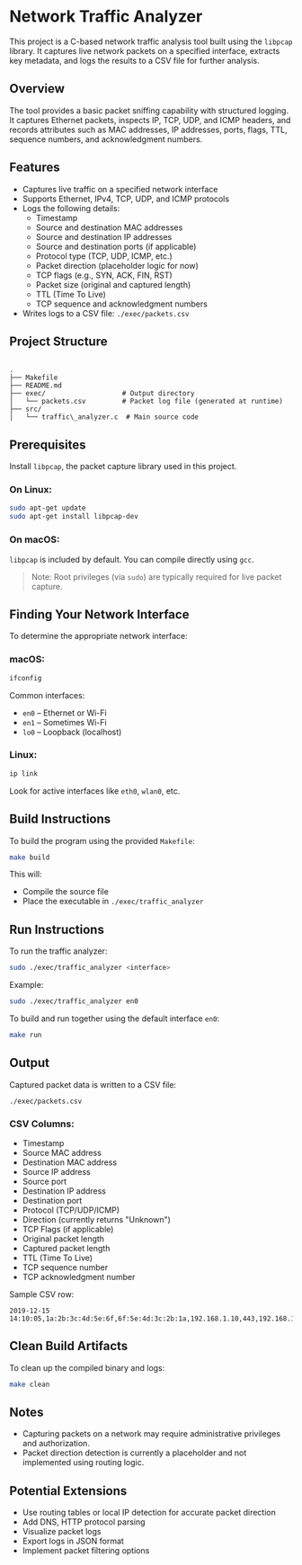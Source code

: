 # Network Traffic Analyzer

This project is a C-based network traffic analysis tool built using the `libpcap` library. It captures live network packets on a specified interface, extracts key metadata, and logs the results to a CSV file for further analysis.

## Overview

The tool provides a basic packet sniffing capability with structured logging. It captures Ethernet packets, inspects IP, TCP, UDP, and ICMP headers, and records attributes such as MAC addresses, IP addresses, ports, flags, TTL, sequence numbers, and acknowledgment numbers.

## Features

- Captures live traffic on a specified network interface
- Supports Ethernet, IPv4, TCP, UDP, and ICMP protocols
- Logs the following details:
  - Timestamp
  - Source and destination MAC addresses
  - Source and destination IP addresses
  - Source and destination ports (if applicable)
  - Protocol type (TCP, UDP, ICMP, etc.)
  - Packet direction (placeholder logic for now)
  - TCP flags (e.g., SYN, ACK, FIN, RST)
  - Packet size (original and captured length)
  - TTL (Time To Live)
  - TCP sequence and acknowledgment numbers
- Writes logs to a CSV file: `./exec/packets.csv`

## Project Structure

```

.
├── Makefile
├── README.md
├── exec/                   # Output directory
│   └── packets.csv         # Packet log file (generated at runtime)
├── src/
│   └── traffic\_analyzer.c  # Main source code

````

## Prerequisites

Install `libpcap`, the packet capture library used in this project.

### On Linux:
```bash
sudo apt-get update
sudo apt-get install libpcap-dev
````

### On macOS:

`libpcap` is included by default. You can compile directly using `gcc`.

> Note: Root privileges (via `sudo`) are typically required for live packet capture.

## Finding Your Network Interface

To determine the appropriate network interface:

### macOS:

```bash
ifconfig
```

Common interfaces:

* `en0` – Ethernet or Wi-Fi
* `en1` – Sometimes Wi-Fi
* `lo0` – Loopback (localhost)

### Linux:

```bash
ip link
```

Look for active interfaces like `eth0`, `wlan0`, etc.

## Build Instructions

To build the program using the provided `Makefile`:

```bash
make build
```

This will:

* Compile the source file
* Place the executable in `./exec/traffic_analyzer`

## Run Instructions

To run the traffic analyzer:

```bash
sudo ./exec/traffic_analyzer <interface>
```

Example:

```bash
sudo ./exec/traffic_analyzer en0
```

To build and run together using the default interface `en0`:

```bash
make run
```

## Output

Captured packet data is written to a CSV file:

```
./exec/packets.csv
```

### CSV Columns:

* Timestamp
* Source MAC address
* Destination MAC address
* Source IP address
* Source port
* Destination IP address
* Destination port
* Protocol (TCP/UDP/ICMP)
* Direction (currently returns "Unknown")
* TCP Flags (if applicable)
* Original packet length
* Captured packet length
* TTL (Time To Live)
* TCP sequence number
* TCP acknowledgment number

Sample CSV row:

```
2019-12-15 14:10:05,1a:2b:3c:4d:5e:6f,6f:5e:4d:3c:2b:1a,192.168.1.10,443,192.168.1.2,53622,TCP,Unknown,SYN|ACK,60,60,64,123456789,987654321
```

## Clean Build Artifacts

To clean up the compiled binary and logs:

```bash
make clean
```

## Notes

* Capturing packets on a network may require administrative privileges and authorization.
* Packet direction detection is currently a placeholder and not implemented using routing logic.

## Potential Extensions

* Use routing tables or local IP detection for accurate packet direction
* Add DNS, HTTP protocol parsing
* Visualize packet logs
* Export logs in JSON format
* Implement packet filtering options